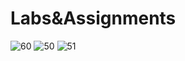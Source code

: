 # Labs&Assignments
![60](https://user-images.githubusercontent.com/117542420/205139556-79bab587-2dcb-461f-9737-6b091592f6d2.PNG)
![50](https://user-images.githubusercontent.com/117542420/205139587-3ec7be8f-8033-48ea-8e1a-40a09842a2dd.PNG)
![51](https://user-images.githubusercontent.com/117542420/205139600-a6d984ec-62d0-449a-95ac-2583b7dfc322.PNG)

